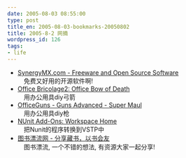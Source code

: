 ```yaml
---
date: 2005-08-03 08:55:00
type: post
title_en: 2005-08-03-bookmarks-20050802
title: 2005-8-2 网摘
wordpress_id: 126
tags:
- life
---
```


* [SynergyMX.com - Freeware and Open Source Software](http://www.synergymx.com/foss.asp)  
　免费又好用的开源软件啊!  
* [Office Bricolage2: Office Bow of Death](http://www.bleacheatingfreaks.com/science/OB2/bxmas/)  
　用办公用具diy弓箭  
* [OfficeGuns - Guns Advanced - Super Maul](http://www.officeguns.com/gunadv_super_maul.html)  
　用办公用具diy枪  
* [NUnit Add-Ons: Workspace Home](http://www.gotdotnet.com/workspaces/workspace.aspx?id=91936c5e-461f-4027-bdba-8a46f52fefdb)  
　把Nunit的程序转换到VSTP中  
* [图书漂流网 - 分享藏书，以书会友](http://www.tspl.cn/Default.aspx)  
　图书漂流, 一个不错的想法, 有资源大家一起分享!

[](http://www.icbean.com/nickcheng/default.asp?cat=4)
